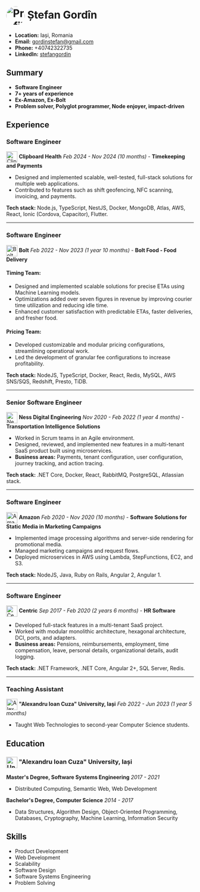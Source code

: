 # <img src="https://media.licdn.com/dms/image/v2/D4D03AQF7rJO29nj2WA/profile-displayphoto-shrink_800_800/profile-displayphoto-shrink_800_800/0/1707845316620?e=1738195200&v=beta&t=5DiGFbv1J6CE9doL8pfZWuEzFSXW5dtTTVDNSLmCi34" alt="Profile Photo" width="50" height="50" style="border-radius:50%; vertical-align:middle;"> Ștefan Gordîn

- **Location:** Iași, Romania
- **Email:** gordinstefan@gmail.com
- **Phone:** +40742322735
- **LinkedIn:** [stefangordin](https://linkedin.com/in/stefangordin)

## Summary

- **Software Engineer**
- **7+ years of experience**
- **Ex-Amazon, Ex-Bolt**
- **Problem solver, Polyglot programmer, Node enjoyer, impact-driven**

## Experience

### Software Engineer

<img src="https://media.licdn.com/dms/image/v2/C560BAQGuChdZnKfqNg/company-logo_200_200/company-logo_200_200/0/1631421320340/clipboard_health_logo?e=1741219200&v=beta&t=dX4d1xdDm7s1ve8ezuxqGfrGRDsPu4yeSgAev1a1cZo" alt="Clipboard Health Logo" width="30" height="30" style="vertical-align:middle;"> **Clipboard Health**
_Feb 2024 - Nov 2024 (10 months)_ - **Timekeeping and Payments**

- Designed and implemented scalable, well-tested, full-stack solutions for multiple web applications.
- Contributed to features such as shift geofencing, NFC scanning, invoicing, and payments.

**Tech stack:** Node.js, TypeScript, NestJS, Docker, MongoDB, Atlas, AWS, React, Ionic (Cordova, Capacitor), Flutter.

---

### Software Engineer

<img src="https://media.licdn.com/dms/image/v2/D4D0BAQF6uXvvvfP29A/company-logo_200_200/company-logo_200_200/0/1725347953904/bolt_eu_logo?e=1741219200&v=beta&t=Xz5Yk6gTWeah5VPpdOVHf4IiBrZi_6fiElRIPZa6Qjo" alt="Bolt Logo" width="30" height="30" style="vertical-align:middle;"> **Bolt**
_Feb 2022 - Nov 2023 (1 year 10 months)_ - **Bolt Food - Food Delivery**

#### Timing Team:

- Designed and implemented scalable solutions for precise ETAs using Machine Learning models.
- Optimizations added over seven figures in revenue by improving courier time utilization and reducing idle time.
- Enhanced customer satisfaction with predictable ETAs, faster deliveries, and fresher food.

#### Pricing Team:

- Developed customizable and modular pricing configurations, streamlining operational work.
- Led the development of granular fee configurations to increase profitability.

**Tech stack:** NodeJS, TypeScript, Docker, React, Redis, MySQL, AWS SNS/SQS, Redshift, Presto, TiDB.

---

### Senior Software Engineer

<img src="https://media.licdn.com/dms/image/v2/C4D0BAQHneCFNW5-qJw/company-logo_200_200/company-logo_200_200/0/1653387910016/ness_ses_logo?e=1741219200&v=beta&t=ikvIDBvG_I8eAiiDknXaL2jrkL5IOPxnlm701WvVnD8" alt="Ness Digital Engineering Logo" width="30" height="30" style="vertical-align:middle;"> **Ness Digital Engineering**
_Nov 2020 - Feb 2022 (1 year 4 months)_ - **Transportation Intelligence Solutions**

- Worked in Scrum teams in an Agile environment.
- Designed, reviewed, and implemented new features in a multi-tenant SaaS product built using microservices.
- **Business areas:** Payments, tenant configuration, user configuration, journey tracking, and action tracing.

**Tech stack:** .NET Core, Docker, React, RabbitMQ, PostgreSQL, Atlassian stack.

---

### Software Engineer

<img src="https://media.licdn.com/dms/image/v2/C560BAQHTvZwCx4p2Qg/company-logo_200_200/company-logo_200_200/0/1630640869849/amazon_logo?e=1741219200&v=beta&t=23G9MxhR6vVFzRiOajmsQEvEiDgfxNthT9KAQBAr7FI" alt="Amazon Logo" width="30" height="30" style="vertical-align:middle;"> **Amazon**
_Feb 2020 - Nov 2020 (10 months)_ - **Software Solutions for Static Media in Marketing Campaigns**

- Implemented image processing algorithms and server-side rendering for promotional media.
- Managed marketing campaigns and request flows.
- Deployed microservices in AWS using Lambda, StepFunctions, EC2, and S3.

**Tech stack:** NodeJS, Java, Ruby on Rails, Angular 2, Angular 1.

---

### Software Engineer

<img src="https://media.licdn.com/dms/image/v2/C4D0BAQFFiIta0EFzCw/company-logo_200_200/company-logo_200_200/0/1635757121830/centric_logo?e=1741219200&v=beta&t=lHpNQZaRRKQvGEAwWaWMMB2nc67BXb8JGWtp1mfzS0U" alt="Centric Logo" width="30" height="30" style="vertical-align:middle;"> **Centric**
_Sep 2017 - Feb 2020 (2 years 6 months)_ - **HR Software**

- Developed full-stack features in a multi-tenant SaaS project.
- Worked with modular monolithic architecture, hexagonal architecture, DCI, ports, and adapters.
- **Business areas:** Pensions, reimbursements, employment, time compensation, leave, personal details, organizational details, audit logging.

**Tech stack:** .NET Framework, .NET Core, Angular 2+, SQL Server, Redis.

---

### Teaching Assistant

<img src="https://media.licdn.com/dms/image/v2/C510BAQH7piuGzWOz0Q/company-logo_200_200/company-logo_200_200/0/1631323132367?e=1741219200&v=beta&t=DQ66-oeSmDVHz4iisHVuV1mtBvimm6PWqqqdJ-mFF-M" alt="Alexandru Ioan Cuza University Logo" width="30" height="30" style="vertical-align:middle;"> **"Alexandru Ioan Cuza" University, Iași**
_Feb 2022 - Jun 2023 (1 year 5 months)_

- Taught Web Technologies to second-year Computer Science students.

## Education

### <img src="https://media.licdn.com/dms/image/v2/C510BAQH7piuGzWOz0Q/company-logo_200_200/company-logo_200_200/0/1631323132367?e=1741219200&v=beta&t=DQ66-oeSmDVHz4iisHVuV1mtBvimm6PWqqqdJ-mFF-M" alt="University Logo" width="30" height="30" style="vertical-align:middle;"> "Alexandru Ioan Cuza" University, Iași

**Master's Degree, Software Systems Engineering**
_2017 - 2021_

- Distributed Computing, Semantic Web, Web Development

**Bachelor's Degree, Computer Science**
_2014 - 2017_

- Data Structures, Algorithm Design, Object-Oriented Programming, Databases, Cryptography, Machine Learning, Information Security

## Skills

- Product Development
- Web Development
- Scalability
- Software Design
- Software Systems Engineering
- Problem Solving
